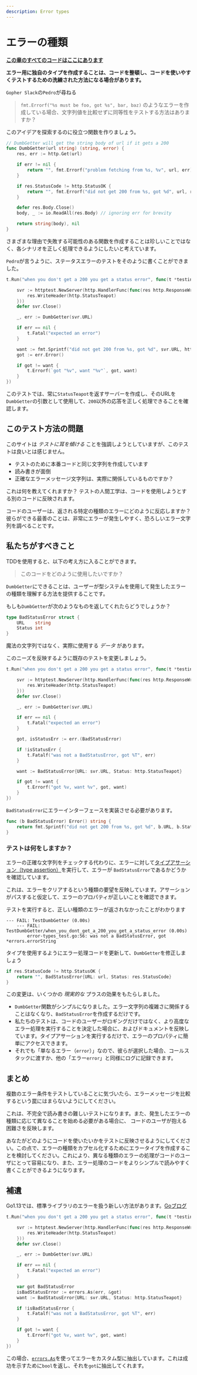 ```yaml
---
description: Error types
---
```


# エラーの種類

[**この章のすべてのコードはここにあります**](https://github.com/andmorefine/learn-go-with-tests/tree/master/q-and-a/error-types)

**エラー用に独自のタイプを作成することは、コードを整頓し、コードを使いやすくテストするための洗練された方法になる場合があります。**

`Gopher Slack`の`Pedro`が尋ねる

> `fmt.Errorf("%s must be foo, got %s", bar, baz)` のようなエラーを作成している場合、文字列値を比較せずに同等性をテストする方法はありますか？

このアイデアを探索するのに役立つ関数を作りましょう。

```go
// DumbGetter will get the string body of url if it gets a 200
func DumbGetter(url string) (string, error) {
    res, err := http.Get(url)

    if err != nil {
        return "", fmt.Errorf("problem fetching from %s, %v", url, err)
    }

    if res.StatusCode != http.StatusOK {
        return "", fmt.Errorf("did not get 200 from %s, got %d", url, res.StatusCode)
    }

    defer res.Body.Close()
    body, _ := io.ReadAll(res.Body) // ignoring err for brevity

    return string(body), nil
}
```

さまざまな理由で失敗する可能性のある関数を作成することは珍しいことではなく、各シナリオを正しく処理できるようにしたいと考えています。

`Pedro`が言うように、ステータスエラーのテストをそのように書くことができました。

```go
t.Run("when you don't get a 200 you get a status error", func(t *testing.T) {

    svr := httptest.NewServer(http.HandlerFunc(func(res http.ResponseWriter, req *http.Request) {
        res.WriteHeader(http.StatusTeapot)
    }))
    defer svr.Close()

    _, err := DumbGetter(svr.URL)

    if err == nil {
        t.Fatal("expected an error")
    }

    want := fmt.Sprintf("did not get 200 from %s, got %d", svr.URL, http.StatusTeapot)
    got := err.Error()

    if got != want {
        t.Errorf(`got "%v", want "%v"`, got, want)
    }
})
```

このテストでは、常に`StatusTeapot`を返すサーバーを作成し、そのURLを`DumbGetter`の引数として使用して、`200`以外の応答を正しく処理できることを確認します。

## このテスト方法の問題

このサイトは _テストに耳を傾ける_ ことを強調しようとしていますが、このテストは良いとは感じません。

* テストのために本番コードと同じ文字列を作成しています
* 読み書きが面倒
* 正確なエラーメッセージ文字列は、実際に関係しているものですか？

これは何を教えてくれますか？
テストの人間工学は、コードを使用しようとする別のコードに反映されます。

コードのユーザーは、返される特定の種類のエラーにどのように反応しますか？
彼らができる最善のことは、非常にエラーが発生しやすく、恐ろしいエラー文字列を調べることです。

## 私たちがすべきこと

TDDを使用すると、以下の考え方に入ることができます。

> このコードをどのように使用したいですか？

`DumbGetter`にできることは、ユーザーが型システムを使用して発生したエラーの種類を理解する方法を提供することです。

もしも`DumbGetter`が次のようなものを返してくれたらどうでしょうか？

```go
type BadStatusError struct {
    URL    string
    Status int
}
```

魔法の文字列ではなく、実際に使用する _データ_ があります。

このニーズを反映するように既存のテストを変更しましょう。

```go
t.Run("when you don't get a 200 you get a status error", func(t *testing.T) {

    svr := httptest.NewServer(http.HandlerFunc(func(res http.ResponseWriter, req *http.Request) {
        res.WriteHeader(http.StatusTeapot)
    }))
    defer svr.Close()

    _, err := DumbGetter(svr.URL)

    if err == nil {
        t.Fatal("expected an error")
    }

    got, isStatusErr := err.(BadStatusError)

    if !isStatusErr {
        t.Fatalf("was not a BadStatusError, got %T", err)
    }

    want := BadStatusError{URL: svr.URL, Status: http.StatusTeapot}

    if got != want {
        t.Errorf("got %v, want %v", got, want)
    }
})
```

`BadStatusError`にエラーインターフェースを実装させる必要があります。

```go
func (b BadStatusError) Error() string {
    return fmt.Sprintf("did not get 200 from %s, got %d", b.URL, b.Status)
}
```

### テストは何をしますか？

エラーの正確な文字列をチェックする代わりに、エラーに対して[タイプアサーション（type assertion）](https://tour.golang.org/methods/15)を実行して、エラーが `BadStatusError`であるかどうかを確認しています。

これは、エラーをクリアするという種類の要望を反映しています。アサーションがパスすると仮定して、エラーのプロパティが正しいことを確認できます。

テストを実行すると、正しい種類のエラーが返されなかったことがわかります

```text
--- FAIL: TestDumbGetter (0.00s)
    --- FAIL: TestDumbGetter/when_you_dont_get_a_200_you_get_a_status_error (0.00s)
        error-types_test.go:56: was not a BadStatusError, got *errors.errorString
```

タイプを使用するようにエラー処理コードを更新して、`DumbGetter`を修正しましょう

```go
if res.StatusCode != http.StatusOK {
    return "", BadStatusError{URL: url, Status: res.StatusCode}
}
```

この変更は、いくつかの _現実的な_ プラスの効果をもたらしました。

* `DumbGetter`関数がシンプルになりました。エラー文字列の複雑さに関係することはなくなり、`BadStatusError`を作成するだけです。
* 私たちのテストは、コードのユーザーがロギングだけではなく、より高度なエラー処理を実行することを決定した場合に、およびドキュメントを反映しています。タイプアサーションを実行するだけで、エラーのプロパティに簡単にアクセスできます。
* それでも「単なるエラー（`error`）」なので、彼らが選択した場合、コールスタックに渡すか、他の「エラー`error`」と同様にログに記録できます。

## まとめ

複数のエラー条件をテストしていることに気づいたら、エラーメッセージを比較するという罠にはまらないようにしてください。

これは、不完全で読み書きの難しいテストになります。また、発生したエラーの種類に応じて異なることを始める必要がある場合に、 コードのユーザが抱える困難さを反映します。

あなたがどのようにコードを使いたいかをテストに反映させるようにしてください。この点で、エラーの種類をカプセル化するためにエラータイプを作成することを検討してください。これにより、異なる種類のエラーの処理がコードのユーザにとって容易になり、また、エラー処理のコードをよりシンプルで読みやすく書くことができるようになります。

## 補遺

Go1.13では、標準ライブラリのエラーを扱う新しい方法があります。[Goブログ](https://blog.golang.org/go1.13-errors)

```go
t.Run("when you don't get a 200 you get a status error", func(t *testing.T) {

    svr := httptest.NewServer(http.HandlerFunc(func(res http.ResponseWriter, req *http.Request) {
        res.WriteHeader(http.StatusTeapot)
    }))
    defer svr.Close()

    _, err := DumbGetter(svr.URL)

    if err == nil {
        t.Fatal("expected an error")
    }

    var got BadStatusError
    isBadStatusError := errors.As(err, &got)
    want := BadStatusError{URL: svr.URL, Status: http.StatusTeapot}

    if !isBadStatusError {
        t.Fatalf("was not a BadStatusError, got %T", err)
    }

    if got != want {
        t.Errorf("got %v, want %v", got, want)
    }
})
```

この場合、[`errors.As`](https://golang.org/pkg/errors/#example_As)を使ってエラーをカスタム型に抽出しています。これは成功を示すために`bool`を返し、それを`got`に抽出してくれます。
